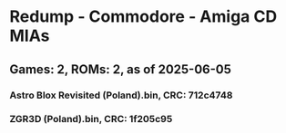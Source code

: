 # Redump - Commodore - Amiga CD MIAs
## Games: 2, ROMs: 2, as of 2025-06-05

### Astro Blox Revisited (Poland).bin, CRC: 712c4748
### ZGR3D (Poland).bin, CRC: 1f205c95
